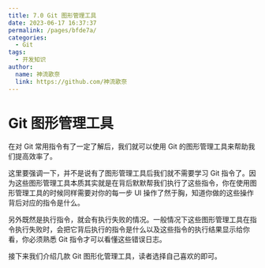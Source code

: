 ```yaml
---
title: 7.0 Git 图形管理工具
date: 2023-06-17 16:37:37
permalink: /pages/bfde7a/
categories:
  - Git
tags:
  - 开发知识
author: 
  name: 神流歌奈
  link: https://github.com/神流歌奈
---
```

# Git 图形管理工具

在对 Git 常用指令有了一定了解后，我们就可以使用 Git 的图形管理工具来帮助我们提高效率了。

这里要强调一下，并不是说有了图形管理工具后我们就不需要学习 Git 指令了。因为这些图形管理工具本质其实就是在背后默默帮我们执行了这些指令，你在使用图形管理工具的时候同样需要对你的每一步 UI 操作了然于胸，知道你做的这些操作背后对应的指令是什么。

另外既然是执行指令，就会有执行失败的情况。一般情况下这些图形管理工具在指令执行失败时，会把它背后执行的指令是什么以及这些指令的执行结果显示给你看，你必须熟悉 Git 指令才可以看懂这些错误日志。

接下来我们介绍几款 Git 图形化管理工具，读者选择自己喜欢的即可。
